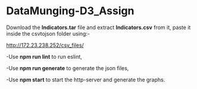 # DataMunging-D3_Assign
Download the **Indicators.tar** file and extract **Indicators.csv** from it, paste it inside the csvtojson folder using:-

http://172.23.238.252/csv_files/


-Use **npm run lint** to run eslint,

-Use **npm run generate** to generate the json files,

-Use **npm start** to start the http-server and generate the graphs.
